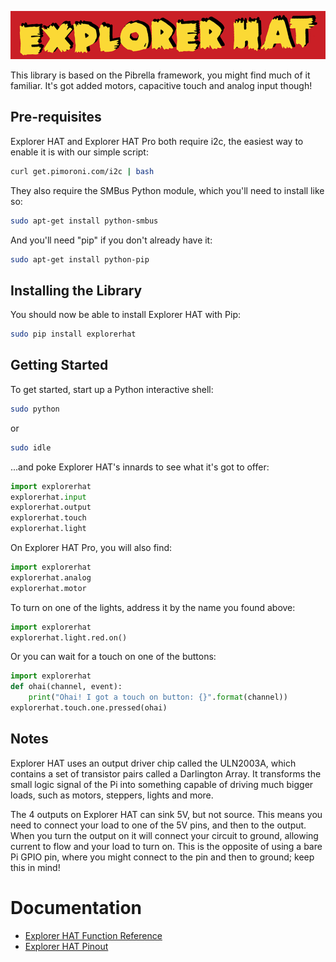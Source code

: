 ![Explorer HAT](explorer-hat.png)

This library is based on the Pibrella framework, you might find much of it familiar. It's got added motors, capacitive touch and analog input though!

## Pre-requisites

Explorer HAT and Explorer HAT Pro both require i2c, the easiest way to enable it is with our simple script:

```bash
curl get.pimoroni.com/i2c | bash
```

They also require the SMBus Python module, which you'll need to install like so:

```bash
sudo apt-get install python-smbus
```

And you'll need "pip" if you don't already have it:

```bash
sudo apt-get install python-pip
```

## Installing the Library

You should now be able to install Explorer HAT with Pip:

```bash
sudo pip install explorerhat
```

## Getting Started

To get started, start up a Python interactive shell:

```bash
sudo python
```

or

```bash
sudo idle
```

...and poke Explorer HAT's innards to see what it's got to offer:

```python
import explorerhat
explorerhat.input
explorerhat.output
explorerhat.touch
explorerhat.light
```

On Explorer HAT Pro, you will also find:

```python
import explorerhat
explorerhat.analog
explorerhat.motor
```

To turn on one of the lights, address it by the name you found above:

```python
import explorerhat
explorerhat.light.red.on()
```

Or you can wait for a touch on one of the buttons:

```python
import explorerhat
def ohai(channel, event):
    print("Ohai! I got a touch on button: {}".format(channel))
explorerhat.touch.one.pressed(ohai)
```

## Notes

Explorer HAT uses an output driver chip called the ULN2003A, which contains a set of transistor pairs called a Darlington Array. It transforms the small logic signal of the Pi into something capable of driving much bigger loads, such as motors, steppers, lights and more. 

The 4 outputs on Explorer HAT can sink 5V, but not source. This means you need to connect your load to one of the 5V pins, and then to the output. When you turn the output on it will connect your circuit to ground, allowing current to flow and your load to turn on. This is the opposite of using a bare Pi GPIO pin, where you might connect to the pin and then to ground; keep this in mind!


# Documentation

* [Explorer HAT Function Reference](/REFERENCE.md)
* [Explorer HAT Pinout](/PINS.md)
